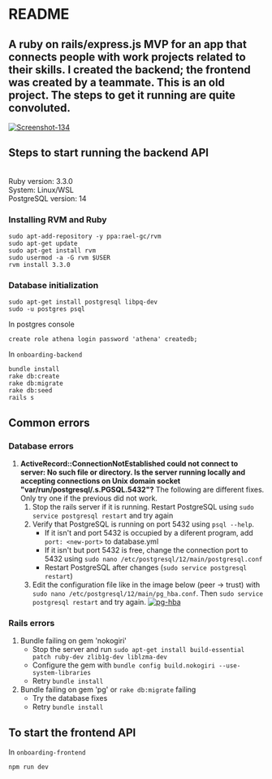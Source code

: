 # README


## A ruby on rails/express.js MVP for an app that connects people with work projects related to their skills. I created the backend; the frontend was created by a teammate. This is an old project. The steps to get it running are quite convoluted.

<a href="https://ibb.co/pPZQGRQ"><img src="https://i.ibb.co/8B2bTdb/Screenshot-134.png" alt="Screenshot-134" border="0"></a>

## Steps to start running the backend API ##
<br>
Ruby version: 3.3.0<br>
System: Linux/WSL<br>
PostgreSQL version: 14

### Installing RVM and Ruby ###
```
sudo apt-add-repository -y ppa:rael-gc/rvm
sudo apt-get update
sudo apt-get install rvm
sudo usermod -a -G rvm $USER
rvm install 3.3.0
```

### Database initialization ###

```
sudo apt-get install postgresql libpq-dev
sudo -u postgres psql
```

In postgres console
```
create role athena login password 'athena' createdb;
```

In `onboarding-backend`
```
bundle install
rake db:create
rake db:migrate
rake db:seed
rails s
```

## Common errors ##
### Database errors ###
1. **ActiveRecord::ConnectionNotEstablished could not connect to server: No such file or directory. Is the server running locally and accepting connections on Unix domain socket "var/run/postgresql/.s.PGSQL.5432"?** The following are different fixes. Only try one if the previous did not work.
    1. Stop the rails server if it is running. Restart PostgreSQL using `sudo service postgresql restart` and try again
    2. Verify that PostgreSQL is running on port 5432 using `psql --help`. 
        * If it isn't and port 5432 is occupied by a diferent program, add `port: <new-port>` to database.yml
        * If it isn't but port 5432 is free, change the connection port to 5432 using `sudo nano /etc/postgresql/12/main/postgresql.conf`
        * Restart PostgreSQL after changes (`sudo service postgresql restart`)
    3. Edit the configuration file like in the image below (peer -> trust) with `sudo nano /etc/postgresql/12/main/pg_hba.conf`. Then `sudo service postgresql restart` and try again.
    <a href="https://ibb.co/r3NDwNr"><img src="https://i.ibb.co/7QLs1Lm/pg-hba.png" alt="pg-hba" border="0"></a>
### Rails errors ###
1. Bundle failing on gem 'nokogiri'
    * Stop the server and run `sudo apt-get install build-essential patch ruby-dev zlib1g-dev liblzma-dev`
    * Configure the gem with `bundle config build.nokogiri --use-system-libraries`
    * Retry `bundle install`
2. Bundle failing on gem 'pg' or `rake db:migrate` failing
    * Try the database fixes
    * Retry `bundle install`

## To start the frontend API

In `onboarding-frontend`
```
npm run dev
```
